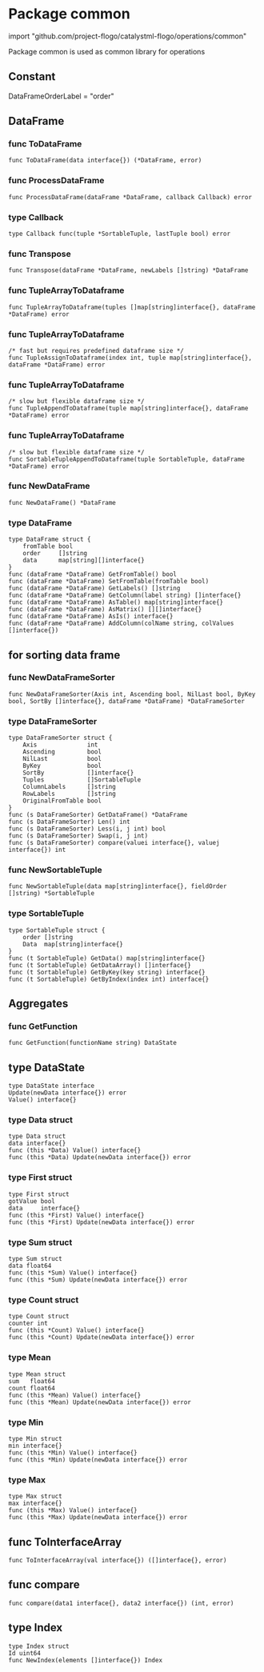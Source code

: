 # Package common

import "github.com/project-flogo/catalystml-flogo/operations/common"

Package common is used as common library for operations

## Constant

DataFrameOrderLabel = "order"

## DataFrame

### func ToDataFrame
```
func ToDataFrame(data interface{}) (*DataFrame, error)
``` 
### func ProcessDataFrame
```
func ProcessDataFrame(dataFrame *DataFrame, callback Callback) error 
```
### type Callback
```
type Callback func(tuple *SortableTuple, lastTuple bool) error
```
### func Transpose
```
func Transpose(dataFrame *DataFrame, newLabels []string) *DataFrame 
```
### func TupleArrayToDataframe
```
func TupleArrayToDataframe(tuples []map[string]interface{}, dataFrame *DataFrame) error 
```
### func TupleArrayToDataframe
```
/* fast but requires predefined dataframe size */
func TupleAssignToDataframe(index int, tuple map[string]interface{}, dataFrame *DataFrame) error 
```
### func TupleArrayToDataframe
```
/* slow but flexible dataframe size */
func TupleAppendToDataframe(tuple map[string]interface{}, dataFrame *DataFrame) error 
```
### func TupleArrayToDataframe
```
/* slow but flexible dataframe size */
func SortableTupleAppendToDataframe(tuple SortableTuple, dataFrame *DataFrame) error 
```
### func NewDataFrame
```
func NewDataFrame() *DataFrame 
```
### type DataFrame
```
type DataFrame struct {
	fromTable bool
	order     []string
	data      map[string][]interface{}
}
func (dataFrame *DataFrame) GetFromTable() bool 
func (dataFrame *DataFrame) SetFromTable(fromTable bool) 
func (dataFrame *DataFrame) GetLabels() []string 
func (dataFrame *DataFrame) GetColumn(label string) []interface{} 
func (dataFrame *DataFrame) AsTable() map[string]interface{} 
func (dataFrame *DataFrame) AsMatrix() [][]interface{} 
func (dataFrame *DataFrame) AsIs() interface{} 
func (dataFrame *DataFrame) AddColumn(colName string, colValues []interface{}) 
```
## for sorting data frame
### func NewDataFrameSorter
```
func NewDataFrameSorter(Axis int, Ascending bool, NilLast bool, ByKey bool, SortBy []interface{}, dataFrame *DataFrame) *DataFrameSorter 
```
### type DataFrameSorter
```
type DataFrameSorter struct {
	Axis              int
	Ascending         bool
	NilLast           bool
	ByKey             bool
	SortBy            []interface{}
	Tuples            []SortableTuple
	ColumnLabels      []string
	RowLabels         []string
	OriginalFromTable bool
}
func (s DataFrameSorter) GetDataFrame() *DataFrame 
func (s DataFrameSorter) Len() int 
func (s DataFrameSorter) Less(i, j int) bool 
func (s DataFrameSorter) Swap(i, j int) 
func (s DataFrameSorter) compare(valuei interface{}, valuej interface{}) int 
```
### func NewSortableTuple
```
func NewSortableTuple(data map[string]interface{}, fieldOrder []string) *SortableTuple 
```
### type SortableTuple
```
type SortableTuple struct {
	order []string
	Data  map[string]interface{}
}
func (t SortableTuple) GetData() map[string]interface{} 
func (t SortableTuple) GetDataArray() []interface{} 
func (t SortableTuple) GetByKey(key string) interface{} 
func (t SortableTuple) GetByIndex(index int) interface{}
```
## Aggregates
### func GetFunction
```
func GetFunction(functionName string) DataState 
```
## type DataState
```
type DataState interface
Update(newData interface{}) error
Value() interface{}
```
### type Data struct
```
type Data struct
data interface{}
func (this *Data) Value() interface{} 
func (this *Data) Update(newData interface{}) error 
```
### type First struct
```
type First struct
gotValue bool
data     interface{}
func (this *First) Value() interface{} 
func (this *First) Update(newData interface{}) error 
```
### type Sum struct
```
type Sum struct
data float64
func (this *Sum) Value() interface{} 
func (this *Sum) Update(newData interface{}) error 
```
### type Count struct
```
type Count struct
counter int
func (this *Count) Value() interface{} 
func (this *Count) Update(newData interface{}) error 
```
### type Mean
```
type Mean struct
sum   float64
count float64
func (this *Mean) Value() interface{} 
func (this *Mean) Update(newData interface{}) error 
```
### type Min
```
type Min struct 
min interface{}
func (this *Min) Value() interface{} 
func (this *Min) Update(newData interface{}) error 
```
### type Max
```
type Max struct 
max interface{}
func (this *Max) Value() interface{} 
func (this *Max) Update(newData interface{}) error 
```
## func ToInterfaceArray
```
func ToInterfaceArray(val interface{}) ([]interface{}, error) 
```
## func compare
```
func compare(data1 interface{}, data2 interface{}) (int, error) 
```
## type Index
```
type Index struct
Id uint64
func NewIndex(elements []interface{}) Index 
```
